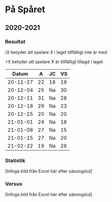 # På Spåret

## 2020-2021

### Resultat

/X betyder att spelare X i laget tillfälligt inte är med

+X betyder att spelare X är tillfälligt tillagd i laget

Datum    |A |JC|VS|
---------|--|--|--|
20-11-27 |22|18|19|
20-12-04 |25|Na|30|
20-12-11 |31|Na|28|
20-12-18 |29|Na|23|
20-12-25 |20|Na|20|
21-01-01 |24|Na|18|
21-01-08 |27|Na|15|
21-01-15 |27|Na|20|
21-02-22 |19|Na|26|

### Statistik

[Infoga bild från Excel här efter säsongslut]

### Versus

[Infoga bild från Excel här efter säsongslut]
